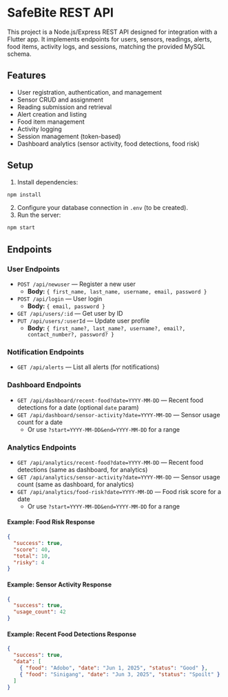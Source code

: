 # SafeBite REST API

This project is a Node.js/Express REST API designed for integration with a Flutter app. It implements endpoints for users, sensors, readings, alerts, food items, activity logs, and sessions, matching the provided MySQL schema.

## Features
- User registration, authentication, and management
- Sensor CRUD and assignment
- Reading submission and retrieval
- Alert creation and listing
- Food item management
- Activity logging
- Session management (token-based)
- Dashboard analytics (sensor activity, food detections, food risk)

## Setup
1. Install dependencies:
```bash
npm install
```
2. Configure your database connection in `.env` (to be created).
3. Run the server:
```bash
npm start
```

## Endpoints

### User Endpoints
- `POST /api/newuser` — Register a new user
  - **Body:** `{ first_name, last_name, username, email, password }`
- `POST /api/login` — User login
  - **Body:** `{ email, password }`
- `GET /api/users/:id` — Get user by ID
- `PUT /api/users/:userId` — Update user profile
  - **Body:** `{ first_name?, last_name?, username?, email?, contact_number?, password? }`

### Notification Endpoints
- `GET /api/alerts` — List all alerts (for notifications)

### Dashboard Endpoints
- `GET /api/dashboard/recent-food?date=YYYY-MM-DD` — Recent food detections for a date (optional `date` param)
- `GET /api/dashboard/sensor-activity?date=YYYY-MM-DD` — Sensor usage count for a date
  - Or use `?start=YYYY-MM-DD&end=YYYY-MM-DD` for a range

### Analytics Endpoints
- `GET /api/analytics/recent-food?date=YYYY-MM-DD` — Recent food detections (same as dashboard, for analytics)
- `GET /api/analytics/sensor-activity?date=YYYY-MM-DD` — Sensor usage count (same as dashboard, for analytics)
- `GET /api/analytics/food-risk?date=YYYY-MM-DD` — Food risk score for a date
  - Or use `?start=YYYY-MM-DD&end=YYYY-MM-DD` for a range

#### Example: Food Risk Response
```json
{
  "success": true,
  "score": 40,
  "total": 10,
  "risky": 4
}
```

#### Example: Sensor Activity Response
```json
{
  "success": true,
  "usage_count": 42
}
```

#### Example: Recent Food Detections Response
```json
{
  "success": true,
  "data": [
    { "food": "Adobo", "date": "Jun 1, 2025", "status": "Good" },
    { "food": "Sinigang", "date": "Jun 3, 2025", "status": "Spoilt" }
  ]
}
```